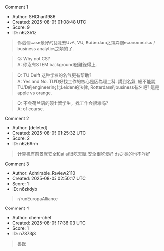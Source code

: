 Comment 1

- Author: SHChan1986
- Created: 2025-08-05 01:08:48 UTC
- Score: 9
- ID: n6z3h1z

> ​你這個case最好的就能去UvA, VU, Rotterdam之類弄個econometrics / business analytics之類的了.

>   
> Q: Why not CS?  
> A: 你沒有STEM background很難錄得上.

> Q: TU Delft 这种学校的名气更有帮助?  
> A: Yes and No. TU/D好找工作的核心是因為理工科. 講到名氣, 總不能說TU/D的engineering比Leiden的法律, Rotterdam的business有名吧? 這是apple vs orange.

> Q: 不会荷兰语的硕士留学生，找工作会很难吗?  
> A: of course.

Comment 2

- Author: [deleted]
- Created: 2025-08-05 01:25:32 UTC
- Score: 2
- ID: n6z69rm

> 计算机有前景就安全和ai ai很吃天赋 安全很吃爱好 ds之类的也不咋好

Comment 3

- Author: Admirable_Review2110
- Created: 2025-08-05 02:50:17 UTC
- Score: 1
- ID: n6zkdyb

> r/runEuropaAlliance

Comment 4

- Author: chem-chef
- Created: 2025-08-05 17:36:03 UTC
- Score: 1
- ID: n7373j3

> 兽医
